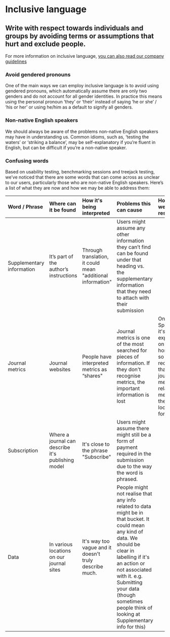 # Inclusive language
 
## Write with respect towards individuals and groups by avoiding terms or assumptions that hurt and exclude people.
 
For more information on inclusive language, [you can also read our company guidelines](https://drive.google.com/file/d/1gMAfRLdJVsaxiAg_Jen8WN8N5cz29i1r/view)
 
### Avoid gendered pronouns

One of the main ways we can employ inclusive language is to avoid using gendered pronouns, which automatically assume there are only two genders and do not account for all gender identities. In practice this means using the personal pronoun ‘they’ or ‘their’ instead of saying ‘he or she’ / ‘his or her’ or using he/him as a default to signify all genders.

### Non-native English speakers

We should always be aware of the problems non-native English speakers may have in understanding us. Common idioms, such as, ‘testing the waters’ or ‘striking a balance’, may be self-explanatory if you’re fluent in English, but can be difficult if you’re a non-native speaker.

### Confusing words

Based on usability testing, benchmarking sessions and treejack testing, we’ve noticed that there are some words that can come across as unclear to our users, particularly those who are non-native English speakers. Here’s a list of what they are now and how we may be able to address them:

Word / Phrase | Where can it be found | How it's being interpreted | Problems this can cause | How will we resolve it
:------------ | :---------------------|:---------------------------|:------------------------|:----------------------
Supplementary information | It’s part of the author’s instructions                | Through translation, it could mean "additional information" | Users might assume any other information they can’t find can be found under that heading vs. the supplementary information that they need to attach with their submission
Journal metrics           | Journal websites                                      | People have interpreted metrics as “shares"                 | Journal metrics is one of the most searched for pieces of information. If they don't recognise metrics, the important information is lost | On Springer, it's exposed on the homepage so people recognise that journal metrics is related to metrics they're looking for.
Subscription              | Where a journal can describe it's publishing model    | It's close to the phrase "Subscribe"                                                                                                      | Users might assume there might still be a form of payment required in the submission due to the way the word is phrased. 
Data                      | In various locations on our journal sites             | It's way too vague and it doesn't truly describe much.      | People might not realise that any info related to data might be in that bucket. It could mean any kind of data. We should be clear in labelling if it's an action or not associated with it. e.g. Submitting your data (though sometimes people think of looking at Supplementary info for this)
